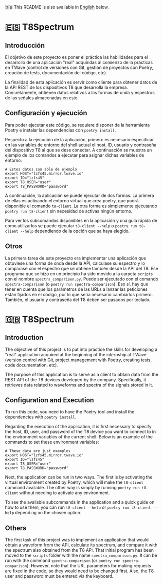 🇬🇧 This README is also available in [English](#english_readme) below.

# 🇪🇸 T8Spectrum

## Introducción

El objetivo de este proyecto es poner el práctica las habilidades para el desarrollo de una aplicación "real" adquiridas al comienzo de la prácticas en TWave (control de versiones con Git, gestión de proyectos con Poetry, creación de tests, documentación del código, etc).

La finalidad de esta aplicación es servir como cliente para obtener datos de la API REST de los dispositivos T8 que desarrolla la empresa. Concretamente, obtienen datos relativos a las formas de onda y espectros de las señales almacenadas en este.

## Configuración y ejecución

Para poder ejecutar este código, se requiere disponer de la herramienta Poetry e instalar las dependencias con `poetry install`.

Respecto a la ejecución de la aplicación, primero es necesario especificar en las variables de entorno del shell actual el host, ID, usuario y contraseña del dispositivo T8 al que se dese conectar. A continuación se muestra un ejemplo de los comandos a ejecutar para asignar dichas variables de entorno:

```shell
# Estos datos son sólo de ejemplo
export HOST="lzfs45.mirror.twave.io"
export ID="lzfs45"
export T8_USER="user"
export T8_PASSWORD="password"
```

A continuación, la aplicación se puede ejecutar de dos formas. La primera de ellas es activando el entorno virtual que crea poetry, que podrá disponible el comando `t8-client`. La otra forma es simplemente ejecutando `poetry run t8-client` sin necesidad de activas ningún entorno.

Para ver los subcomandos disponibles en la aplicación y una guía rápida de cómo utilizarlos se puede ejecutar `t8-client --help` o `poetry run t8-client --help` dependiendo de la opción que sa haya elegido.

## Otros

La primera tarea de este proyecto era implementar una aplicación que obtuviese una forma de onda desde la API, calculase su espectro y lo comparase con el espectro que se obtiene también desde la API del T8. Ese programa que se hizo en un principio ha sido movido a la carpeta `scripts` con el nombre `spectra_comparison.py`. Puede ser ejecutado con el comando `spectra-comparison` (o `poetry run spectra-comparison`). Eso sí, hay que tener en cuenta que los parámetros de las URLs a lanzar las peticiones están fijados en el código, por lo que sería necesario cambiarlos primero. También, el usuario y contraseña del T8 deben ser pasados por teclado.

<a name="english_readme"></a>
# 🇬🇧 T8Spectrum

## Introduction

The objective of this project is to put into practice the skills for developing a "real" application acquired at the beginning of the internship at TWave (version control with Git, project management with Poetry, creating tests, code documentation, etc).

The purpose of this application is to serve as a client to obtain data from the REST API of the T8 devices developed by the company. Specifically, it retrieves data related to waveforms and spectra of the signals stored in it.

## Configuration and Execution

To run this code, you need to have the Poetry tool and install the dependencies with `poetry install`.

Regarding the execution of the application, it is first necessary to specify the host, ID, user, and password of the T8 device you want to connect to in the environment variables of the current shell. Below is an example of the commands to set these environment variables:

```shell
# These data are just examples
export HOST="lzfs45.mirror.twave.io"
export ID="lzfs45"
export T8_USER="user"
export T8_PASSWORD="password"
```

Next, the application can be run in two ways. The first is by activating the virtual environment created by Poetry, which will make the `t8-client` command available. The other way is simply by running `poetry run t8-client` without needing to activate any environment.

To see the available subcommands in the application and a quick guide on how to use them, you can run `t8-client --help` or `poetry run t8-client --help` depending on the chosen option.

## Others

The first task of this project was to implement an application that would obtain a waveform from the API, calculate its spectrum, and compare it with the spectrum also obtained from the T8 API. That initial program has been moved to the `scripts` folder with the name `spectra_comparison.py`. It can be run with the command `spectra-comparison` (or `poetry run spectra-comparison`). However, note that the URL parameters for making requests are fixed in the code, so they would need to be changed first. Also, the T8 user and password must be entered via the keyboard.